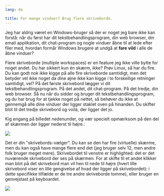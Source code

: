 ```yaml
---
lang: da

title: For mange vinduer? Brug flere skriveborde.
---
```


Jeg har aldrig været en Windows-bruger så der er noget jeg bare ikke kan forstå: når du først har dit tekstbehandlingsprogram, din web browser, din email applikation, dit chat-program og nogle vinduer åbne til at lede efter filer med, hvordan formår Windows brugere at undgå at <b>fare vild</b> i alle de åbne vinduer?

Flere skriveborde (multiple workspaces) er en feature jeg ikke ville bytte for noget andet. Du har sikkert kun én skærm, ikke? Prøv Linux, så har du fire. Du kan godt nok ikke kigge på alle fire skriveborde samtidigt, men det betyder vel ikke noget da dine øjne ikke kan kigge i to forskellige retninger samtidigt, vel? På det første skrivebord lægger vi dit tekstbehandlingsprogram. På det andet, dit chat-program. På det tredje, din web browser. Så nu når du sidder og bruger dit tekstbehandlingsprogram, og du har brug for at tjekke noget på nettet, så behøver du ikke at gennemgå alle dine vinduer der ligger staklet oven på hinanden. Du skifter blot til det tredje skrivebord og voilá, der ligger det jo.

Kig engang på billedet nedenunder, og vær specielt opmærksom på den del af skærmen der ligger nederst til højre.:

<img src="Images/workspaces.png" border="0"/>

Det er din "skrivebords-vælger". Du kan se den har fire (virtuelle) skærme, men du kan også have mange flere end det (jeg bruger selv 12, men andre folk bruger meget mere). Skrivebordet til venstre er highlighted: det er det nuværende skrivebord der ses på skærmen. For at skifte til et andet klikker man blot på det skrivebord man vil hen til nede til højre (hvert lille skrivebord viser en lille gengivelse af hvad der ligger på skrivebordet): i dette specifikke tilfælde er de tre andre skriveborde tomme), eller bruger en genvejstast på keyboardet.

<img src="Images/workspaces_full.png" border="0"/>




